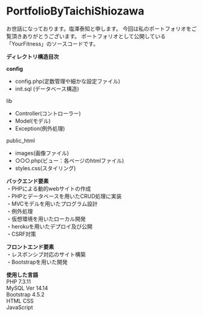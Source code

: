 # PortfolioByTaichiShiozawa
お世話になっております。塩澤泰知と申します。
今回は私のポートフォリオをご覧頂きありがとうございます。
ポートフォリオとして公開している「YourFitness」のソースコードです。


**ディレクトリ構造目次**  

**config**  
- config.php(定数管理や細かな設定ファイル)  
- init.sql (データベース構造)  
       
lib  
- Controller(コントローラー)  
- Model(モデル)  
- Exception(例外処理)  
       
public_html  
- images(画像ファイル)  
- ○○○.php(ビュー：各ページのhtmlファイル)  
- styles.css(スタイリング)  

**バックエンド要素**  
・PHPによる動的webサイトの作成  
・PHPとデータベースを用いたCRUD処理に実装  
・MVCモデルを用いたプログラム設計  
・例外処理  
・仮想環境を用いたローカル開発  
・herokuを用いたデプロイ及び公開  
・CSRF対策  

**フロントエンド要素**  
・レスポンシブ対応のサイト構築  
・Bootstrapを用いた開発  




**使用した言語**  
PHP 7.3.11  
MySQL Ver 14.14  
Bootstrap 4.5.2   
HTML CSS  
JavaScript  


